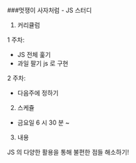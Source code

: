 ###멋쟁이 사자처럼 - JS 스터디

1. 커리큘럼

1 주차:

- JS 전체 훑기
- 과일 팔기 js 로 구현

2 주차:

- 다음주에 정하기

2. 스케쥴

- 금요일 6 시 30 분 ~

3. 내용

JS 의 다양한 활용을 통해 불편한 점들 해소하기!
